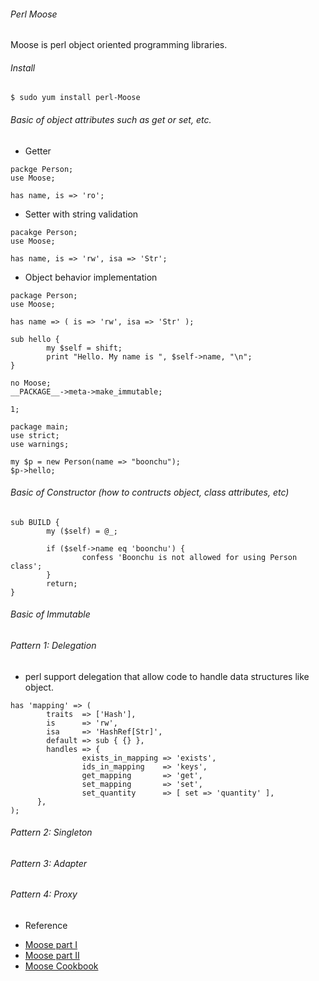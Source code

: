###### Perl Moose

Moose is perl object oriented programming libraries. 

###### Install
```
$ sudo yum install perl-Moose
```
###### Basic of object attributes such as get or set, etc.
* Getter
```
packge Person;
use Moose;

has name, is => 'ro';
```
* Setter with string validation
```
pacakge Person;
use Moose;

has name, is => 'rw', isa => 'Str';
```
* Object behavior implementation
```
package Person;
use Moose;

has name => ( is => 'rw', isa => 'Str' );

sub hello {
        my $self = shift;
        print "Hello. My name is ", $self->name, "\n";
}

no Moose;
__PACKAGE__->meta->make_immutable;

1;

package main;
use strict;
use warnings;

my $p = new Person(name => "boonchu");
$p->hello;
```
###### Basic of Constructor (how to contructs object, class attributes, etc)
```
sub BUILD {
        my ($self) = @_;

        if ($self->name eq 'boonchu') {
                confess 'Boonchu is not allowed for using Person class';
        }
        return;
}
```
###### Basic of Immutable

###### Pattern 1: Delegation
* perl support delegation that allow code to handle data structures like object. 
```
has 'mapping' => (
        traits  => ['Hash'],
        is      => 'rw',
        isa     => 'HashRef[Str]',
        default => sub { {} },
        handles => {
                exists_in_mapping => 'exists',
                ids_in_mapping    => 'keys',
                get_mapping       => 'get',
                set_mapping       => 'set',
                set_quantity      => [ set => 'quantity' ],
      },
);
```
###### Pattern 2: Singleton

###### Pattern 3: Adapter

###### Pattern 4: Proxy

* Reference
- [Moose part I](http://www.stonehenge.com/merlyn/LinuxMag/col94.html)
- [Moose part II](http://www.stonehenge.com/merlyn/LinuxMag/col95.html)
- [Moose Cookbook](http://search.cpan.org/~ether/Moose-2.1403/lib/Moose/Cookbook.pod)
